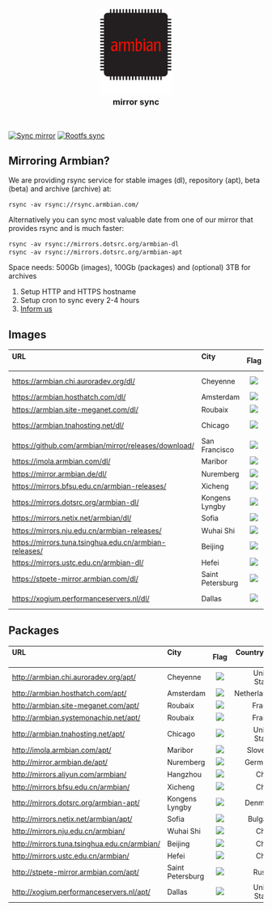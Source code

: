 <h3 align=center><a href="#build-tools"><img src="https://raw.githubusercontent.com/armbian/build/master/.github/armbian-logo.png" alt="Armbian logo" width="144"></a><br>mirror sync</h3>
<p align=right>&nbsp;</p>

[![Sync mirror](https://github.com/armbian/mirror/actions/workflows/mirror-sync.yml/badge.svg)](https://github.com/armbian/mirror/actions/workflows/mirror-sync.yml) [![Rootfs sync](https://github.com/armbian/mirror/actions/workflows/rootfs-sync.yml/badge.svg)](https://github.com/armbian/mirror/actions/workflows/rootfs-sync.yml)
## Mirroring Armbian?

We are providing rsync service for stable images (dl), repository (apt), beta (beta) and archive (archive) at:

    rsync -av rsync://rsync.armbian.com/

Alternatively you can sync most valuable date from one of our mirror that provides rsync and is much faster: 

    rsync -av rsync://mirrors.dotsrc.org/armbian-dl
    rsync -av rsync://mirrors.dotsrc.org/armbian-apt

Space needs: 500Gb (images), 100Gb (packages) and (optional) 3TB for archives

1. Setup HTTP and HTTPS hostname
2. Setup cron to sync every 2-4 hours
3. [Inform us](https://www.armbian.com/#contact)


## Images

|URL &nbsp; &nbsp; &nbsp; &nbsp; &nbsp; &nbsp; &nbsp; &nbsp; &nbsp; &nbsp; &nbsp; &nbsp; &nbsp; &nbsp; &nbsp; &nbsp; &nbsp; &nbsp; &nbsp; &nbsp; &nbsp; &nbsp; &nbsp; &nbsp; &nbsp; &nbsp; &nbsp; &nbsp; &nbsp; &nbsp; &nbsp; &nbsp; &nbsp; &nbsp; &nbsp; &nbsp; &nbsp; &nbsp; &nbsp; &nbsp; &nbsp; &nbsp; &nbsp; &nbsp; &nbsp;  |City &nbsp; &nbsp; &nbsp; &nbsp; &nbsp; &nbsp; &nbsp; &nbsp; &nbsp; &nbsp; &nbsp; &nbsp; |Flag|Country &nbsp; &nbsp; &nbsp; &nbsp; &nbsp; &nbsp;|
|:--|:--|:--:|--:|
|https://armbian.chi.auroradev.org/dl/|Cheyenne|<img width=24 src=https://cdn.ipwhois.io/flags/us.svg>|United States|
|https://armbian.hosthatch.com/dl/|Amsterdam|<img width=24 src=https://cdn.ipwhois.io/flags/nl.svg>|Netherlands|
|https://armbian.site-meganet.com/dl/|Roubaix|<img width=24 src=https://cdn.ipwhois.io/flags/fr.svg>|France|
|https://armbian.tnahosting.net/dl/|Chicago|<img width=24 src=https://cdn.ipwhois.io/flags/us.svg>|United States|
|https://github.com/armbian/mirror/releases/download/|San Francisco|<img width=24 src=https://cdn.ipwhois.io/flags/us.svg>|United States|
|https://imola.armbian.com/dl/|Maribor|<img width=24 src=https://cdn.ipwhois.io/flags/si.svg>|Slovenia|
|https://mirror.armbian.de/dl/|Nuremberg|<img width=24 src=https://cdn.ipwhois.io/flags/de.svg>|Germany|
|https://mirrors.bfsu.edu.cn/armbian-releases/|Xicheng|<img width=24 src=https://cdn.ipwhois.io/flags/cn.svg>|China|
|https://mirrors.dotsrc.org/armbian-dl/|Kongens Lyngby|<img width=24 src=https://cdn.ipwhois.io/flags/dk.svg>|Denmark|
|https://mirrors.netix.net/armbian/dl/|Sofia|<img width=24 src=https://cdn.ipwhois.io/flags/bg.svg>|Bulgaria|
|https://mirrors.nju.edu.cn/armbian-releases/|Wuhai Shi|<img width=24 src=https://cdn.ipwhois.io/flags/cn.svg>|China|
|https://mirrors.tuna.tsinghua.edu.cn/armbian-releases/|Beijing|<img width=24 src=https://cdn.ipwhois.io/flags/cn.svg>|China|
|https://mirrors.ustc.edu.cn/armbian-dl/|Hefei|<img width=24 src=https://cdn.ipwhois.io/flags/cn.svg>|China|
|https://stpete-mirror.armbian.com/dl/|Saint Petersburg|<img width=24 src=https://cdn.ipwhois.io/flags/ru.svg>|Russia|
|https://xogium.performanceservers.nl/dl/|Dallas|<img width=24 src=https://cdn.ipwhois.io/flags/us.svg>|United States|


## Packages

|URL &nbsp; &nbsp; &nbsp; &nbsp; &nbsp; &nbsp; &nbsp; &nbsp; &nbsp; &nbsp; &nbsp; &nbsp; &nbsp; &nbsp; &nbsp; &nbsp; &nbsp; &nbsp; &nbsp; &nbsp; &nbsp; &nbsp; &nbsp; &nbsp; &nbsp; &nbsp; &nbsp; &nbsp; &nbsp; &nbsp; &nbsp; &nbsp; &nbsp; &nbsp; &nbsp; &nbsp; &nbsp; &nbsp; &nbsp; &nbsp; &nbsp; &nbsp; &nbsp; &nbsp; &nbsp;  |City &nbsp; &nbsp; &nbsp; &nbsp; &nbsp; &nbsp; &nbsp; &nbsp; &nbsp; &nbsp; &nbsp; &nbsp; |Flag|Country &nbsp; &nbsp; &nbsp; &nbsp; &nbsp; &nbsp;|
|:--|:--|:--:|--:|
|http://armbian.chi.auroradev.org/apt/|Cheyenne|<img width=24 src=https://cdn.ipwhois.io/flags/us.svg>|United States|
|http://armbian.hosthatch.com/apt/|Amsterdam|<img width=24 src=https://cdn.ipwhois.io/flags/nl.svg>|Netherlands|
|http://armbian.site-meganet.com/apt/|Roubaix|<img width=24 src=https://cdn.ipwhois.io/flags/fr.svg>|France|
|http://armbian.systemonachip.net/apt/|Roubaix|<img width=24 src=https://cdn.ipwhois.io/flags/fr.svg>|France|
|http://armbian.tnahosting.net/apt/|Chicago|<img width=24 src=https://cdn.ipwhois.io/flags/us.svg>|United States|
|http://imola.armbian.com/apt/|Maribor|<img width=24 src=https://cdn.ipwhois.io/flags/si.svg>|Slovenia|
|http://mirror.armbian.de/apt/|Nuremberg|<img width=24 src=https://cdn.ipwhois.io/flags/de.svg>|Germany|
|http://mirrors.aliyun.com/armbian/|Hangzhou|<img width=24 src=https://cdn.ipwhois.io/flags/cn.svg>|China|
|http://mirrors.bfsu.edu.cn/armbian/|Xicheng|<img width=24 src=https://cdn.ipwhois.io/flags/cn.svg>|China|
|http://mirrors.dotsrc.org/armbian-apt/|Kongens Lyngby|<img width=24 src=https://cdn.ipwhois.io/flags/dk.svg>|Denmark|
|http://mirrors.netix.net/armbian/apt/|Sofia|<img width=24 src=https://cdn.ipwhois.io/flags/bg.svg>|Bulgaria|
|http://mirrors.nju.edu.cn/armbian/|Wuhai Shi|<img width=24 src=https://cdn.ipwhois.io/flags/cn.svg>|China|
|http://mirrors.tuna.tsinghua.edu.cn/armbian/|Beijing|<img width=24 src=https://cdn.ipwhois.io/flags/cn.svg>|China|
|http://mirrors.ustc.edu.cn/armbian/|Hefei|<img width=24 src=https://cdn.ipwhois.io/flags/cn.svg>|China|
|http://stpete-mirror.armbian.com/apt/|Saint Petersburg|<img width=24 src=https://cdn.ipwhois.io/flags/ru.svg>|Russia|
|http://xogium.performanceservers.nl/apt/|Dallas|<img width=24 src=https://cdn.ipwhois.io/flags/us.svg>|United States|

